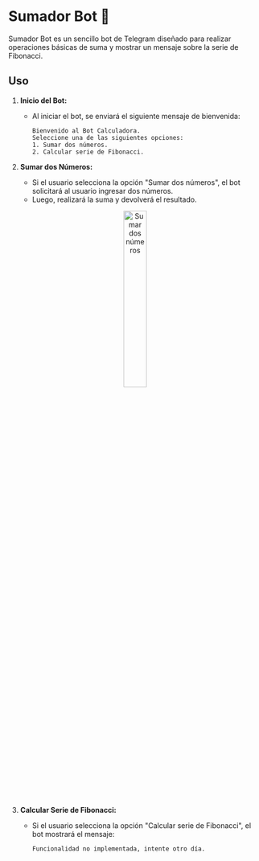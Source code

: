 # Sumador Bot 🤖
Sumador Bot es un sencillo bot de Telegram diseñado para realizar operaciones básicas de suma y mostrar un mensaje sobre la serie de Fibonacci.
## Uso
1. **Inicio del Bot:**
   - Al iniciar el bot, se enviará el siguiente mensaje de bienvenida:

     ```
     Bienvenido al Bot Calculadora.
     Seleccione una de las siguientes opciones:
     1. Sumar dos números.
     2. Calcular serie de Fibonacci.
     ```

2. **Sumar dos Números:**
   - Si el usuario selecciona la opción "Sumar dos números", el bot solicitará al usuario ingresar dos números.
   - Luego, realizará la suma y devolverá el resultado.

<p align="center">
  <img width="30%" src="https://github.com/MicaelaGordillo/java-bot-demo/assets/88464906/fcb37111-d85d-41a3-a09a-ab905432a671" alt="Sumar dos números">
</p>

3. **Calcular Serie de Fibonacci:**
   - Si el usuario selecciona la opción "Calcular serie de Fibonacci", el bot mostrará el mensaje:

     ```
     Funcionalidad no implementada, intente otro día.
     ```
